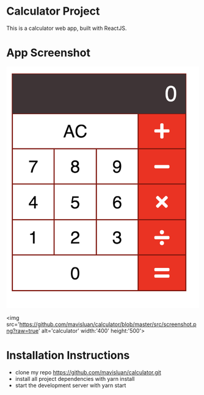 # Calculator Project
This is a calculator web app, built with ReactJS.


# App Screenshot
![](https://github.com/mavisluan/calculator/blob/master/src/screenshot.png)

<img src='https://github.com/mavisluan/calculator/blob/master/src/screenshot.png?raw=true' alt='calculator' width:'400' height:'500'>


# Installation Instructions
- clone my repo https://github.com/mavisluan/calculator.git
- install all project dependencies with yarn install
- start the development server with yarn start
